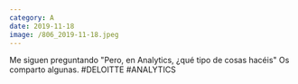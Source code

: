 ```yaml
--- 
category: A 
date: 2019-11-18 
image: /806_2019-11-18.jpeg 
--- 
```


Me siguen preguntando "Pero, en Analytics, ¿qué tipo de cosas hacéis" Os comparto algunas. #DELOITTE #ANALYTICS